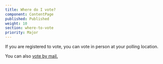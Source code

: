 ```yaml
---
title: Where do I vote?
component: ContentPage
published: Published
weight: 10
section: where-to-vote
priority: Major
---
```


If you are registered to vote, you can vote in person at your polling location.

You can also <a href="http://vbm.link.html">vote by mail.</a>
